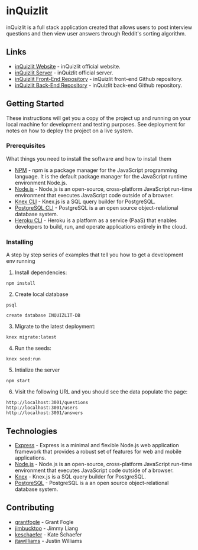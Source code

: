 # inQuizlit

inQuizlit is a full stack application created that allows users to post interview questions and then view user answers through Reddit's sorting algorithm.

## Links

* [inQuizlit Website](https://inquizlit.firebaseapp.com/) - inQuizlit official website.
* [inQuizlit Server](https://inquizlit.herokuapp.com/questions) - inQuizlit official server.
* [inQuizlit Front-End Repository](https://github.com/jimbucktoo/inquizlit-frontend) - inQuizlit front-end Github repository.
* [inQuizlit Back-End Repository](https://github.com/jimbucktoo/inquizlit-backend) - inQuizlit back-end Github repository.

## Getting Started

These instructions will get you a copy of the project up and running on your local machine for development and testing purposes. See deployment for notes on how to deploy the project on a live system.

### Prerequisites

What things you need to install the software and how to install them

* [NPM](https://www.npmjs.com/) - npm is a package manager for the JavaScript programming language. It is the default package manager for the JavaScript runtime environment Node.js.
* [Node.js](https://www.nodejs.org/) - Node.js is an open-source, cross-platform JavaScript run-time environment that executes JavaScript code outside of a browser.
* [Knex CLI](https://knexjs.org/) - Knex.js is a SQL query builder for PostgreSQL.
* [PostgreSQL CLI](https://www.postgresql.org/) - PostgreSQL is a an open source object-relational database system.
* [Heroku CLI](https://www.heroku.com/) - Heroku is a platform as a service (PaaS) that enables developers to build, run, and operate applications entirely in the cloud.

### Installing

A step by step series of examples that tell you how to get a development env running

1. Install dependencies:

```
npm install
```

2. Create local database

```
psql

create database INQUIZLIT-DB
```

3. Migrate to the latest deployment:

```
knex migrate:latest
```

4. Run the seeds:

```
knex seed:run
```

5. Intialize the server

```
npm start
```

6. Visit the following URL and you should see the data populate the page:

```
http://localhost:3001/questions 
http://localhost:3001/users
http://localhost:3001/answers 
```

## Technologies

* [Express](https://expressjs.com/) - Express is a minimal and flexible Node.js web application framework that provides a robust set of features for web and mobile applications.
* [Node.js](https://nodejs.org/en/about/) - Node.js is an open-source, cross-platform JavaScript run-time environment that executes JavaScript code outside of a browser.
* [Knex](https://knexjs.org/) - Knex.js is a SQL query builder for PostgreSQL.
* [PostgreSQL](https://www.postgresql.org/) - PostgreSQL is a an open source object-relational database system.

## Contributing

* [grantfogle](https://github.com/grantfogle) - Grant Fogle
* [jimbucktoo](https://github.com/jimbucktoo) - Jimmy Liang
* [keschaefer](https://github.com/keschaefer) - Kate Schaefer
* [jtawilliams](https://github.com/jtawilliams) - Justin Williams
